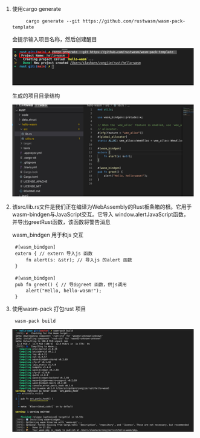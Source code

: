 1. 使用cargo generate

            cargo generate --git https://github.com/rustwasm/wasm-pack-template

    会提示输入项目名称，然后创建醒目

    ![avatar](../assets/hello-wasm.jpg)

    生成的项目目录结构

    ![avatar](../assets/hello-wasm1.jpg)

2. 该src/lib.rs文件是我们正在编译为WebAssembly的Rust板条箱的根。它用于wasm-bindgen与JavaScript交互。它导入 window.alertJavaScript函数，并导出greetRust函数，该函数将警告消息

   wasm_bindgen 用于和js 交互

        #[wasm_bindgen]
        extern { // extern 导入js 函数
            fn alert(s: &str); // 导入js 的alert 函数
        }

        #[wasm_bindgen]
        pub fn greet() { // 导出greet 函数，供js调用
            alert("Hello, hello-wasm!");
        }

3. 使用wasm-pack 打包rust 项目

        wasm-pack build

   ![avatar](../assets/hello-wasm2.jpg)

        

